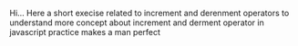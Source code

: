 Hi... 
Here a short execise related to increment and derenment operators to understand more concept about increment and derment operator in javascript 
practice makes a man perfect
